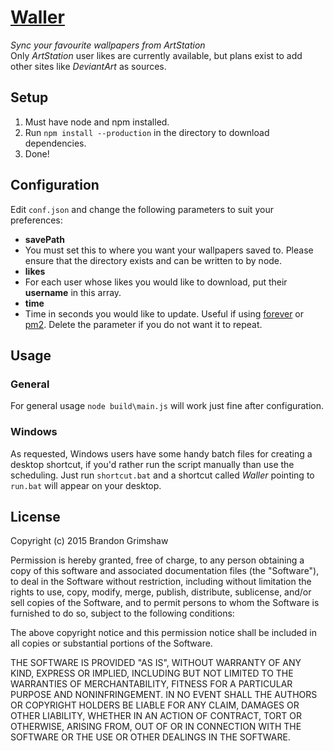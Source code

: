 # [Waller](https://github.com/Grimeh/Waller)
*Sync your favourite wallpapers from ArtStation*  
Only *ArtStation* user likes are currently available, but plans exist to add other sites like *DeviantArt* as sources.

## Setup
 1. Must have node and npm installed.
 2. Run `npm install --production` in the directory to download dependencies.
 3. Done!

## Configuration
Edit `conf.json` and change the following parameters to suit your preferences:
 - **savePath**
  - You must set this to where you want your wallpapers saved to. Please ensure that the directory exists and can be written to by node.
 - **likes**
  - For each user whose likes you would like to download, put their **username** in this array.
 - **time**
  - Time in seconds you would like to update. Useful if using [forever](https://github.com/foreverjs/forever) or [pm2](https://github.com/Unitech/pm2). Delete the parameter if you do not want it to repeat.

## Usage
### General
For general usage `node build\main.js` will work just fine after configuration.

### Windows
As requested, Windows users have some handy batch files for creating a desktop shortcut, if you'd rather run the script manually than use the scheduling. Just run `shortcut.bat` and a shortcut called *Waller* pointing to `run.bat` will appear on your desktop.

## License
Copyright (c) 2015 Brandon Grimshaw

Permission is hereby granted, free of charge, to any person obtaining a copy
of this software and associated documentation files (the "Software"), to deal
in the Software without restriction, including without limitation the rights
to use, copy, modify, merge, publish, distribute, sublicense, and/or sell
copies of the Software, and to permit persons to whom the Software is
furnished to do so, subject to the following conditions:

The above copyright notice and this permission notice shall be included in all
copies or substantial portions of the Software.

THE SOFTWARE IS PROVIDED "AS IS", WITHOUT WARRANTY OF ANY KIND, EXPRESS OR
IMPLIED, INCLUDING BUT NOT LIMITED TO THE WARRANTIES OF MERCHANTABILITY,
FITNESS FOR A PARTICULAR PURPOSE AND NONINFRINGEMENT. IN NO EVENT SHALL THE
AUTHORS OR COPYRIGHT HOLDERS BE LIABLE FOR ANY CLAIM, DAMAGES OR OTHER
LIABILITY, WHETHER IN AN ACTION OF CONTRACT, TORT OR OTHERWISE, ARISING FROM,
OUT OF OR IN CONNECTION WITH THE SOFTWARE OR THE USE OR OTHER DEALINGS IN THE
SOFTWARE.

